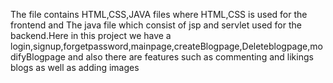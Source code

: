 The file contains HTML,CSS,JAVA files where HTML,CSS is used for the frontend and The java file which consist of jsp and servlet used for the backend.Here in this project we have a login,signup,forgetpassword,mainpage,createBlogpage,Deleteblogpage,modifyBlogpage and also there are features such as commenting and likings blogs as well as adding images
